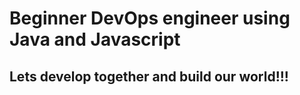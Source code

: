 # Beginner DevOps engineer using Java and Javascript
## Lets develop together and build our world!!!
